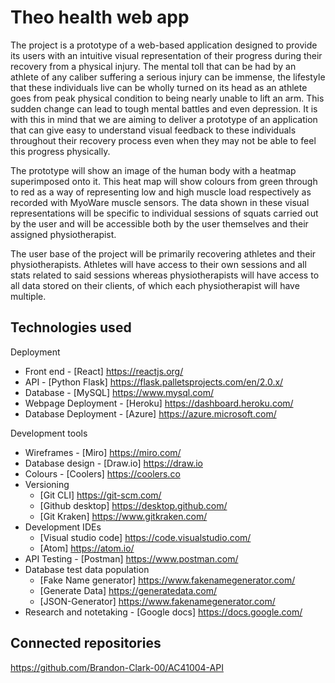 # Theo health web app

The project is a prototype of a web-based application designed to provide its users with an intuitive visual representation of their progress during their recovery from a physical injury. The mental toll that can be had by an athlete of any caliber suffering a serious injury can be immense, the lifestyle that these individuals live can be wholly turned on its head as an athlete goes from peak physical condition to being nearly unable to lift an arm. This sudden change can lead to tough mental battles and even depression. It is with this in mind that we are aiming to deliver a prototype of an application that can give easy to understand visual feedback to these individuals throughout their recovery process even when they may not be able to feel this progress physically.

The prototype will show an image of the human body with a heatmap superimposed onto it. This heat map will show colours from green through to red as a way of representing low and high muscle load respectively as recorded with MyoWare muscle sensors. The data shown in these visual representations will be specific to individual sessions of squats carried out by the user and will be accessible both by the user themselves and their assigned physiotherapist.

The user base of the project will be primarily recovering athletes and their physiotherapists. Athletes will have access to their own sessions and all stats related to said sessions whereas physiotherapists will have access to all data stored on their clients, of which each  physiotherapist will have multiple.

## Technologies used

Deployment
* Front end - [React] https://reactjs.org/
* API - [Python Flask] https://flask.palletsprojects.com/en/2.0.x/
* Database - [MySQL] https://www.mysql.com/
* Webpage Deployment - [Heroku] https://dashboard.heroku.com/
* Database Deployment - [Azure] https://azure.microsoft.com/

Development tools
* Wireframes - [Miro] https://miro.com/
* Database design - [Draw.io] https://draw.io
* Colours - [Coolers] https://coolers.co
* Versioning
  * [Git CLI] https://git-scm.com/
  * [Github desktop] https://desktop.github.com/
  * [Git Kraken] https://www.gitkraken.com/ 
* Development IDEs
  * [Visual studio code] https://code.visualstudio.com/
  * [Atom] https://atom.io/
* API Testing - [Postman] https://www.postman.com/
* Database test data population 
  * [Fake Name generator] https://www.fakenamegenerator.com/
  * [Generate Data] https://generatedata.com/
  * [JSON-Generator] https://www.fakenamegenerator.com/
* Research and notetaking - [Google docs] https://docs.google.com/


## Connected repositories

https://github.com/Brandon-Clark-00/AC41004-API





